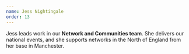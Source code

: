 ```yaml
---
name: Jess Nightingale
order: 13
---
```


Jess leads work in our **Network and Communities team**. She delivers our national events, and she supports networks in the North of England from her base in Manchester.
